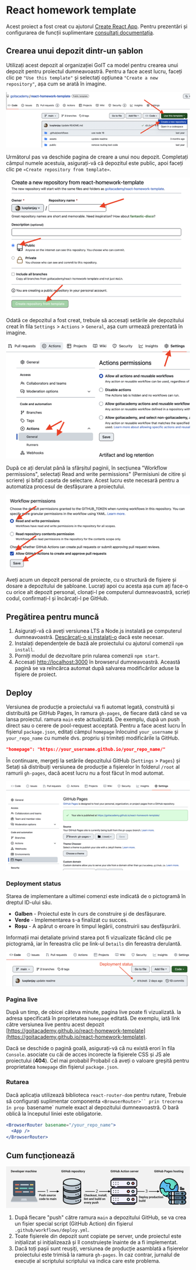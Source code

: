 # React homework template

Acest proiect a fost creat cu ajutorul
[Create React App](https://github.com/facebook/create-react-app). Pentru prezentări
și configurarea de funcții suplimentare
[consultați documentația](https://facebook.github.io/create-react-app/docs/getting-started).

## Crearea unui depozit dintr-un șablon

Utilizați acest depozit al organizației GoIT ca model pentru crearea unui depozit
pentru proiectul dumneavoastră. Pentru a face acest lucru, faceți clic pe `"Use this template"` și selectați opțiunea
`"Create a new repository"`, așa cum se arată în imagine.

![Creating repo from a template step 1](./assets/template-step-1.png)

Următorul pas va deschide pagina de creare a unui nou depozit. Completați câmpul
numele acestuia, asigurați-vă că depozitul este public, apoi faceți clic pe
`«Create repository from template»`.

![Creating repo from a template step 2](./assets/template-step-2.png)

Odată ce depozitul a fost creat, trebuie să accesați setările
ale depozitului creat în fila `Settings` > `Actions` > `General`, așa cum urmează
prezentată în imagine.

![Settings GitHub Actions permissions step 1](./assets/gh-actions-perm-1.png)

După ce ați derulat până la sfârșitul paginii, în secțiunea "Workflow permissions", selectați
Read and write permissions" (Permisiuni de citire și scriere) și bifați caseta de selectare. Acest lucru
este necesară pentru a automatiza procesul de desfășurare a proiectului.

![Settings GitHub Actions permissions step 2](./assets/gh-actions-perm-2.png)

Aveți acum un depozit personal de proiecte, cu o structură de fișiere și dosare
a depozitului de șabloane. Lucrați apoi cu acesta așa cum ați face-o cu orice alt depozit personal,
clonați-l pe computerul dumneavoastră, scrieți codul, confirmați-l și încărcați-l pe
GitHub.

## Pregătirea pentru muncă

1. Asigurați-vă că aveți versiunea LTS a Node.js instalată pe computerul dumneavoastră.
   [Descărcați-o și instalați-o](https://nodejs.org/en/) dacă este necesar.
2. Instalați dependențele de bază ale proiectului cu ajutorul comenzii `npm install`.
3. Porniți modul de dezvoltare prin rularea comenzii `npm start`.
4. Accesați [http://localhost:3000](http://localhost:3000) în browserul dumneavoastră.
   Această pagină se va reîncărca automat după salvarea modificărilor aduse la
   fișiere de proiect.

## Deploy

Versiunea de producție a proiectului va fi automat legată, construită și
distribuită pe GitHub Pages, în ramura `gh-pages`, de fiecare dată când se va lansa proiectul.
ramura `main` este actualizată. De exemplu, după un push direct sau o cerere de pool-request acceptată. Pentru a face acest lucru
În fișierul `package.json`, editați câmpul `homepage` înlocuind
`your_username` și `your_repo_name` cu numele dvs. propriu și trimiteți modificările la GitHub.

```json
"homepage": "https://your_username.github.io/your_repo_name/"
```

În continuare, mergeți la setările depozitului GitHub (`Settings` > `Pages`) și
Setați să distribuiți versiunea de producție a fișierelor în folderul `/root` al ramurii `gh-pages`, dacă
acest lucru nu a fost făcut în mod automat.

![GitHub Pages settings](./assets/repo-settings.png)

### Deployment status

Starea de implementare a ultimei comenzi este indicată de o pictogramă în dreptul ID-ului său.

- **Galben** - Proiectul este în curs de construire și de desfășurare.
- **Verde** - Implementarea s-a finalizat cu succes.
- **Roșu** - A apărut o eroare în timpul legării, construirii sau desfășurării.

Informații mai detaliate privind starea pot fi vizualizate făcând clic pe pictogramă, iar în fereastra
clic pe link-ul `Details` din fereastra derulantă.

![Deployment status](./assets/deploy-status.png)

### Pagina live

După un timp, de obicei câteva minute, pagina live poate fi vizualizată.
la adresa specificată în proprietatea `homepage` editată. De exemplu, iată
link către versiunea live pentru acest depozit
[https://goitacademy.github.io/react-homework-template](https://goitacademy.github.io/react-homework-template).

Dacă se deschide o pagină goală, asigurați-vă că nu există erori în fila `Console`.
asociate cu căi de acces incorecte la fișierele CSS și JS ale proiectului (**404**). Cel mai probabil
Probabil că aveți o valoare greșită pentru proprietatea `homepage` din fișierul `package.json`.

### Rutarea

Dacă aplicația utilizează biblioteca `react-router-dom` pentru rutare,
Trebuie să configurați suplimentar componenta `<BrowserRouter>`` prin trecerea în prop
`basename` numele exact al depozitului dumneavoastră. O bară oblică la începutul liniei este obligatorie.

```jsx
<BrowserRouter basename="/your_repo_name">
  <App />
</BrowserRouter>
```

## Cum funcționează

![How it works](./assets/how-it-works.png)

1. După fiecare "push" către ramura `main` a depozitului GitHub, se va crea un fișier special
   script (GitHub Action) din fișierul `.github/workflows/deploy.yml`.
2. Toate fișierele din depozit sunt copiate pe server, unde proiectul este inițializat și
   inițializează și îl construiește înainte de a fi implementat.
3. Dacă toți pașii sunt reușiți, versiunea de producție asamblată a fișierelor proiectului
   este trimisă la ramura `gh-pages`. În caz contrar, jurnalul de execuție al scriptului
   scriptului va indica care este problema.
